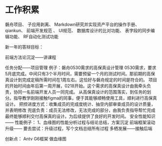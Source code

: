 # 工作积累
磐舟项目、
子应用剥离、
Markdown研究并实现资产平台的操作手册、
qiankun、
前端开发规范 、
UI规范、
数据库设计的比对功能、
表字段的同步编辑功能、
RF自动化测试功能



新一年的答辩目标：

前端方法论沉淀——讲课程

任务分配——项目管理
    例子：磐舟0530需求的高保真设计管理
    0530需求，要求5月底完成。中间只有3个半月时间，需要预留一个月的测试时间。那前期的高保真设计到完成定稿所需时间在1周左右。这恰好与磐舟规定的时间是符合的。
    项目的开始时间由年后第一周开展，0218开始。这个需求的高保真设计由我牵头负责，协同一名前端开发人员一同完成。
    从高保真设计的范围落实，到任务的划分。指导教学刚刚接触figma的同事，便于其能够顺畅使用工具，顺利进行高保真设计。
    把控进度方式：收集成员的完成度统计、抽空内部审查成员的设计质量，并表明修改
    兜底负责：成员无法修改，无法完成的部分，由我负责指导帮忙完成
    最终能够顺利交付高保真的设计。为后续提供了良好的开发时间。
安全性能知识——
    性能例子：
    1、血缘图的性能分析过程与结论总结，方案沉淀
前端框架滚动升级——
    要去尝试：升级过程，写个文档总结所有过程
多栖发展——接触后端

创新点：
    Antv G6框架 做血缘图

